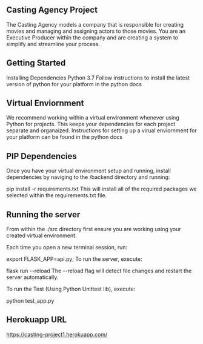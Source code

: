 ## Casting Agency Project

The Casting Agency models a company that is responsible for creating movies and managing and assigning actors to those movies. You are an Executive Producer within the company and are creating a system to simplify and streamline your process.

## Getting Started

Installing Dependencies
Python 3.7
Follow instructions to install the latest version of python for your platform in the python docs

## Virtual Enviornment

We recommend working within a virtual environment whenever using Python for projects. This keeps your dependencies for each project separate and organaized. Instructions for setting up a virual enviornment for your platform can be found in the python docs

## PIP Dependencies

Once you have your virtual environment setup and running, install dependencies by naviging to the /backend directory and running:

pip install -r requirements.txt
This will install all of the required packages we selected within the requirements.txt file.


## Running the server

From within the ./src directory first ensure you are working using your created virtual environment.

Each time you open a new terminal session, run:

export FLASK_APP=api.py;
To run the server, execute:

flask run --reload
The --reload flag will detect file changes and restart the server automatically.

To run the Test (Using Python Unittest lib), execute:

python test_app.py


## Herokuapp URL
https://casting-project1.herokuapp.com/